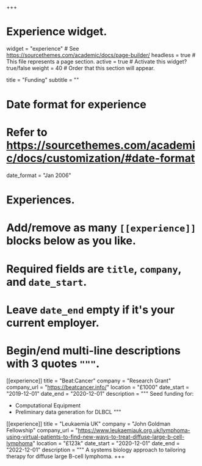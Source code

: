 +++
# Experience widget.
widget = "experience"  # See https://sourcethemes.com/academic/docs/page-builder/
headless = true  # This file represents a page section.
active = true  # Activate this widget? true/false
weight = 40  # Order that this section will appear.

title = "Funding"
subtitle = ""

# Date format for experience
#   Refer to https://sourcethemes.com/academic/docs/customization/#date-format
date_format = "Jan 2006"

# Experiences.
#   Add/remove as many `[[experience]]` blocks below as you like.
#   Required fields are `title`, `company`, and `date_start`.
#   Leave `date_end` empty if it's your current employer.
#   Begin/end multi-line descriptions with 3 quotes `"""`.
[[experience]]
  title = "Beat:Cancer"
  company = "Research Grant"
  company_url = "https://beatcancer.info/"
  location = "£1000"
  date_start = "2019-12-01"
  date_end = "2020-12-01"
  description = """
  Seed funding for:
  
  * Computational Equipment
  * Preliminary data generation for DLBCL
  """

[[experience]]
  title = "Leukaemia UK"
  company = "John Goldman Fellowship"
  company_url = "https://www.leukaemiauk.org.uk/lymphoma-using-virtual-patients-to-find-new-ways-to-treat-diffuse-large-b-cell-lymphoma"
  location = "£123k"
  date_start = "2020-12-01"
  date_end = "2022-12-01"
  description = """
  A systems biology approach to tailoring therapy for diffuse large B-cell lymphoma.
+++

